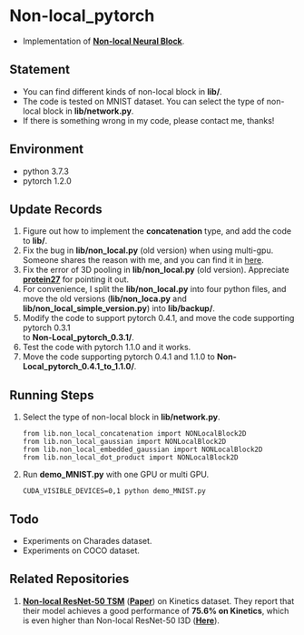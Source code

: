 # Non-local_pytorch
- Implementation of [**Non-local Neural Block**](https://arxiv.org/abs/1711.07971).

## Statement
- You can find different kinds of non-local block in **lib/**. 
- The code is tested on MNIST dataset. You can select the type of non-local block 
in **lib/network.py**.
- If there is something wrong in my code, please contact me, thanks!


## Environment
- python 3.7.3
- pytorch 1.2.0


## Update Records
1. Figure out how to implement the **concatenation** type, and add the code to **lib/**.
2. Fix the bug in **lib/non_local.py** (old version) when using multi-gpu. Someone shares the 
reason with me, and you can find it in [here](https://github.com/pytorch/pytorch/issues/8637).
3. Fix the error of 3D pooling in **lib/non_local.py** (old version). Appreciate 
[**protein27**](https://github.com/AlexHex7/Non-local_pytorch/issues/17) for pointing it out.
4. For convenience, I split the **lib/non_local.py** into four python files, and move the 
old versions (**lib/non_loca.py** and **lib/non_local_simple_version.py**) into 
**lib/backup/**.
5. Modify the code to support pytorch 0.4.1, and move the code supporting pytorch 0.3.1 \
to **Non-Local_pytorch_0.3.1/**.
6. Test the code with pytorch 1.1.0 and it works.
7. Move the code supporting pytorch 0.4.1 and 1.1.0 to **Non-Local_pytorch_0.4.1_to_1.1.0/**.

## Running Steps
1. Select the type of non-local block in **lib/network.py**.
    ```
    from lib.non_local_concatenation import NONLocalBlock2D
    from lib.non_local_gaussian import NONLocalBlock2D
    from lib.non_local_embedded_gaussian import NONLocalBlock2D
    from lib.non_local_dot_product import NONLocalBlock2D
2. Run **demo_MNIST.py** with one GPU or multi GPU.
    ```
    CUDA_VISIBLE_DEVICES=0,1 python demo_MNIST.py

## Todo
- Experiments on Charades dataset.
- Experiments on COCO dataset.


## Related Repositories
1. [**Non-local ResNet-50 TSM**](https://github.com/MIT-HAN-LAB/temporal-shift-module) 
([**Paper**](https://arxiv.org/abs/1811.08383)) on Kinetics dataset. They report that their model achieves a good performance 
of **75.6% on Kinetics**, which is even higher than Non-local ResNet-50 I3D 
([**Here**](https://github.com/AlexHex7/Non-local_pytorch/issues/23)).